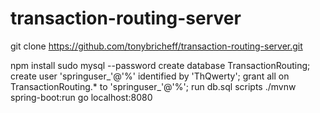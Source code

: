 # transaction-routing-server

git clone https://github.com/tonybricheff/transaction-routing-server.git

npm install
sudo mysql --password
create database TransactionRouting;
create user 'springuser_'@'%' identified by 'ThQwerty';
grant all on TransactionRouting.* to 'springuser_'@'%';
run db.sql scripts
./mvnw spring-boot:run
go localhost:8080
